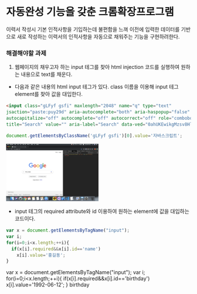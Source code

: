 # 자동완성 기능을 갖춘 크롬확장프로그램
이력서 작성시 기본 인적사항을 기입하는데 불편함을 느껴 이전에 입력한 데이터를 기반으로 새로 작성하는 이력서의 인적사항을 자동으로 채워주는 기능을 구현하려한다.

### 해결해야할 과제
1. 웹페이지의 채우고자 하는 input 테그를 찾아 html injection 코드를 실행하여 원하는 내용으로 text를 채운다.

+ 다음과 같은 내용의 html input 테그가 있다. class 이름을 이용해 input 테그 element를 찾아 값을 대입한다.
```html
<input class="gLFyf gsfi" maxlength="2048" name="q" type="text" 
jsaction="paste:puy29d" aria-autocomplete="both" aria-haspopup="false" 
autocapitalize="off" autocomplete="off" autocorrect="off" role="combobox" spellcheck="false" 
title="Search" value="" aria-label="Search" data-ved="0ahUKEwikgMzsv8HlAhWQzIsBHbtiD_EQ39UDCAQ">
```
``` js
document.getElementsByClassName('gLFyf gsfi')[0].value='자바스크립트';

```


<img src="../images/googlemain.png" width="50%" />



+ input 테그의 required attribute와 id 이용하여 원하는 element에 값을 대입하는 코드이다.
```js
var x = document.getElementsByTagName("input");
var i;
for(i=0;i<x.length;++i){
  if(x[i].required&&x[i].id=='name')
    x[i].value='홍길동';
}
```

var x = document.getElementsByTagName("input");
var i;
for(i=0;i<x.length;++i){
  if(x[i].required&&x[i].id=='birthday')
    x[i].value='1992-06-12';
}
birthday
